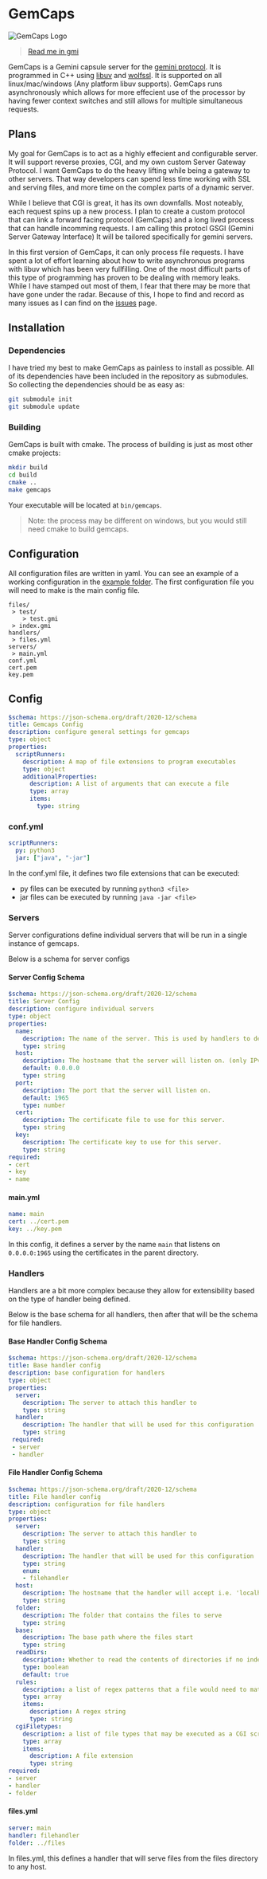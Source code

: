 # GemCaps

![GemCaps Logo](gemcaps_logo.png)

> [Read me in gmi][gmi]

[gmi]: README.gmi

GemCaps is a Gemini capsule server for the [gemini protocol][gemini]. It is
programmed in C++ using [libuv][libuv] and [wolfssl][wolfssl]. It is supported
on all linux/mac/windows (Any platform libuv supports). GemCaps runs
asynchronously which allows for more effecient use of the processor by having
fewer context switches and still allows for multiple simultaneous requests.

[gemini]: https://gemini.circumlunar.space
[libuv]: https://libuv.org/
[wolfssl]: https://www.wolfssl.com/

## Plans

My goal for GemCaps is to act as a highly effecient and configurable server.
It will support reverse proxies, CGI, and my own custom Server Gateway
Protocol. I want GemCaps to do the heavy lifting while being a gateway to other
servers. That way developers can spend less time working with SSL and serving
files, and more time on the complex parts of a dynamic server.

While I believe that CGI is great, it has its own downfalls. Most noteably, each
request spins up a new process. I plan to create a custom protocol that can link
a forward facing protocol (GemCaps) and a long lived process that can handle
incomming requests. I am calling this protocl GSGI (Gemini Server Gateway Interface)
It will be tailored specifically for gemini servers.

In this first version of GemCaps, it can only process file requests. I have
spent a lot of effort learning about how to write asynchronous programs with
libuv which has been very fullfilling. One of the most difficult parts of this
type of programming has proven to be dealing with memory leaks. While I have
stamped out most of them, I fear that there may be more that have gone under
the radar. Because of this, I hope to find and record as many issues as I can
find on the [issues][issues] page.

[issues]: https://github.com/ttocsneb/gemcaps/issues

## Installation

### Dependencies

I have tried my best to make GemCaps as painless to install as possible. All of
its dependencies have been included in the repository as submodules. So
collecting the dependencies should be as easy as:

```sh
git submodule init
git submodule update
```

### Building

GemCaps is built with cmake. The process of building is just as most other cmake projects:

```sh
mkdir build
cd build
cmake ..
make gemcaps
```

Your executable will be located at `bin/gemcaps`.

> Note: the process may be different on windows, but you would still need cmake to build gemcaps.

## Configuration

All configuration files are written in yaml. You can see an example of a
working configuration in the [example folder][examples]. The first
configuration file you will need to make is the main config file.

[examples]: example/

```
files/
 > test/
    > test.gmi
 > index.gmi
handlers/
 > files.yml
servers/
 > main.yml
conf.yml
cert.pem
key.pem
```

## Config

```yml
$schema: https://json-schema.org/draft/2020-12/schema
title: Gemcaps Config
description: configure general settings for gemcaps
type: object
properties:
  scriptRunners:
    description: A map of file extensions to program executables
    type: object
    additionalProperties:
      description: A list of arguments that can execute a file
      type: array
      items:
        type: string 
```

### conf.yml

```yml
scriptRunners:
  py: python3
  jar: ["java", "-jar"]
```

In the conf.yml file, it defines two file extensions that can be executed:

* py files can be executed by running `python3 <file>`
* jar files can be executed by running `java -jar <file>`


### Servers

Server configurations define individual servers that will be run in a single instance of gemcaps.

Below is a schema for server configs

#### Server Config Schema

```yml
$schema: https://json-schema.org/draft/2020-12/schema
title: Server Config
description: configure individual servers
type: object
properties:
  name:
    description: The name of the server. This is used by handlers to define which server they respond to
    type: string
  host:
    description: The hostname that the server will listen on. (only IPv4 is supported currently)
    default: 0.0.0.0
    type: string
  port:
    description: The port that the server will listen on.
    default: 1965
    type: number
  cert:
    description: The certificate file to use for this server.
    type: string
  key:
    description: The certificate key to use for this server.
    type: string
required:
- cert
- key
- name
```

#### main.yml

```yml
name: main
cert: ../cert.pem
key: ../key.pem
```

In this config, it defines a server by the name `main` that listens on `0.0.0.0:1965` using the certificates in the parent directory.

### Handlers

Handlers are a bit more complex because they allow for extensibility based on the type of handler being defined.

Below is the base schema for all handlers, then after that will be the schema for file handlers.

#### Base Handler Config Schema

```yml
$schema: https://json-schema.org/draft/2020-12/schema
title: Base handler config
description: base configuration for handlers
type: object
properties:
  server:
    description: The server to attach this handler to
    type: string
  handler:
    description: The handler that will be used for this configuration
    type: string
 required:
 - server
 - handler
```

#### File Handler Config Schema

```yml
$schema: https://json-schema.org/draft/2020-12/schema
title: File handler config
description: configuration for file handlers
type: object
properties:
  server:
    description: The server to attach this handler to
    type: string
  handler:
    description: The handler that will be used for this configuration
    type: string
    enum:
    - filehandler
  host:
    description: The hostname that the handler will accept i.e. 'localhost'
    type: string
  folder:
    description: The folder that contains the files to serve
    type: string
  base:
    description: The base path where the files start
    type: string
  readDirs:
    description: Whether to read the contents of directories if no index file is present
    type: boolean
    default: true
  rules:
    description: a list of regex patterns that a file would need to match in order for a client to view the file.
    type: array
    items:
      description: A regex string
      type: string
  cgiFiletypes:
    description: a list of file types that may be executed as a CGI script (this is not yet implemented)
    type: array
    items:
      description: A file extension
      type: string
required:
- server
- handler
- folder
```

#### files.yml

```yml
server: main
handler: filehandler
folder: ../files
```

In files.yml, this defines a handler that will serve files from the files directory to any host.

